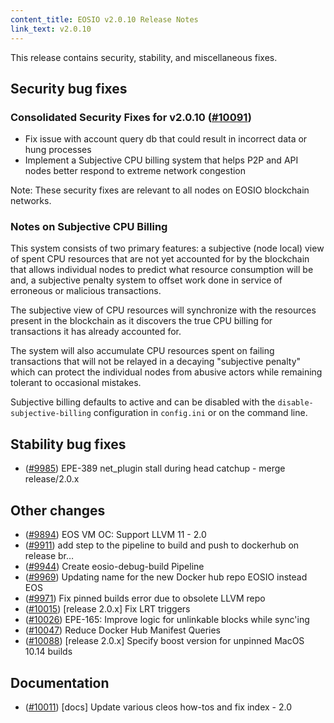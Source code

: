```yaml
---
content_title: EOSIO v2.0.10 Release Notes
link_text: v2.0.10
---
```


This release contains security, stability, and miscellaneous fixes.

## Security bug fixes

### Consolidated Security Fixes for v2.0.10 ([#10091](https://github.com/EOSIO/eos/pull/10091))
- Fix issue with account query db that could result in incorrect data or hung processes 
- Implement a Subjective CPU billing system that helps P2P and API nodes better respond to extreme network congestion

Note: These security fixes are relevant to all nodes on EOSIO blockchain networks.

### Notes on Subjective CPU Billing

This system consists of two primary features: a subjective (node local) view of spent CPU resources that are not yet accounted for by the blockchain that allows individual nodes to predict what resource consumption will be and, a subjective penalty system to offset work done in service of erroneous or malicious transactions. 

The subjective view of CPU resources will synchronize with the resources present in the blockchain as it discovers the true CPU billing for transactions it has already accounted for.

The system will also accumulate CPU resources spent on failing transactions that will not be relayed in a decaying "subjective penalty" which can protect the individual nodes from abusive actors while remaining tolerant to occasional mistakes. 

Subjective billing defaults to active and can be disabled with the `disable-subjective-billing` configuration in `config.ini` or on the command line. 

## Stability bug fixes
- ([#9985](https://github.com/EOSIO/eos/pull/9985)) EPE-389 net_plugin stall during head catchup - merge release/2.0.x

## Other changes
- ([#9894](https://github.com/EOSIO/eos/pull/9894)) EOS VM OC: Support LLVM 11 - 2.0
- ([#9911](https://github.com/EOSIO/eos/pull/9911)) add step to the pipeline to build and push to dockerhub on release br…
- ([#9944](https://github.com/EOSIO/eos/pull/9944)) Create eosio-debug-build Pipeline
- ([#9969](https://github.com/EOSIO/eos/pull/9969)) Updating name for the new Docker hub repo EOSIO instead EOS
- ([#9971](https://github.com/EOSIO/eos/pull/9971)) Fix pinned builds error due to obsolete LLVM repo
- ([#10015](https://github.com/EOSIO/eos/pull/10015)) [release 2.0.x] Fix LRT triggers
- ([#10026](https://github.com/EOSIO/eos/pull/10026)) EPE-165: Improve logic for unlinkable blocks while sync'ing
- ([#10047](https://github.com/EOSIO/eos/pull/10047)) Reduce Docker Hub Manifest Queries
- ([#10088](https://github.com/EOSIO/eos/pull/10088)) [release 2.0.x] Specify boost version for unpinned MacOS 10.14 builds

## Documentation
- ([#10011](https://github.com/EOSIO/eos/pull/10011)) [docs] Update various cleos how-tos and fix index - 2.0
